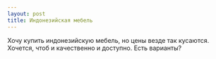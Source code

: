 ```yaml
---
layout: post 
title: Индонезийская мебель 
--- 
```

Хочу купить индонезийскую мебель, но цены везде так кусаются. Хочется, чтоб и качественно и доступно. Есть варианты?
